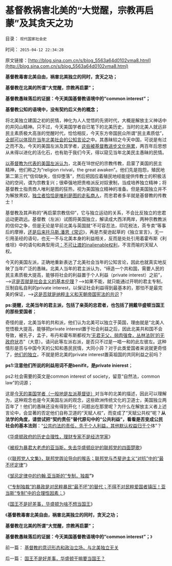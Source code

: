 # 基督教祸害北美的“大觉醒，宗教再启蒙”及其贪天之功

目录： `现代国家社会史` 

时间： `2015-04-12 22:34:28` 

原文链接：[http://blog.sina.com.cn/s/blog_5563a64d0102vma8.html](http://blog.sina.com.cn/s/blog_5563a64d0102vma8.html)

**基督教毒害北美自由，祸害北美独立的同时，贪天之功；**

**基督教在北美的所谓“大觉醒，宗教再启蒙”；**

**基督教愚昧落后的证据：今天美国基督教语境中的“common interest”；**

**基督教公知的语境中，没有契约后义务的概念；**

将北美独立建国之初的民情，神化为人人觉悟的先贤时代，大概是解放主义神话中的井冈山精神。只不过，今天美国学者自已笔下的北美历史，当时的北美人就远非民主素质极大高涨的觉醒时代，恰恰相反，今天东方帝国民众所谓“民主素质低”，[全部可以体现在当年北美社会的公知言论之](../../../2014/4/25/美国左派的《民主和市场》与中国公知的共识.md)中。其愚昧较之今天中国，可说是有过之而不及。今天的美国左派及其学者，[这些被基督教进步文化拖累](../../../2015/3/3/美国左派简史，美国基督教和马克思主义等进步分子；.md)，两百年后思想从未得以进化的活化石，也有助于我们今天，得以窥见当年北美民主愚昧的民情。

[以基督教为代表的美国左派认为](../../../2014/10/24/美国左派的语境和中国公知的异同，新自由主义者.md)，北美在18世纪的宗教传教，启蒙了美国的民主精神，他们称之为“religion
rivival，the great
awaken”。他们先是抱怨，殖民地第二第三代“信仰缺失，信仰堕落”，然后把因应着殖民地经能提供传教士的积极活动的空间，谓为宗教复兴；很牵强地把贵格派反对奴隶制，当成培养独立精神；将基督教士指责商人唯利是图的狂热，视为美国独立精神的准备。但是美国独立并不为解放黑奴，[独立者恰恰是唯利是图的走私商人](../../../2014/5/6/英国反走私战争，北美的黑社会走私，爱国者及独立战争.md)，而忠君者多半就是基督教的传教士！

基督教及其声称的“再启蒙宗教信仰”，它与独立运动的关系，不会比反独立的忠君运动更疏远。基督教（左派）试图将美国独立，解读成大西洋两岸，两种宗教教派的信仰之争，但是无论是早前北美与英国就“不可容忍法，印花税法，茶专卖”等事后的摩擦，[还是后来托马斯.潘恩《常识](../../../2015/3/31/北美13州的《邦联宪法》和潘恩的《政治常识》.md)》，再是杰斐逊起草的《独立宣言》，无一引用圣经的语句，也无一不与北美本身的利益相关，反而是处处引用着霍布斯《利维坦》中的语句和典型用词[：不可让渡的inalienable权利](../../../2013/8/19/什么是inalienable不可让渡的权力？《利维坦》中的《国际歌》.md)，不言而喻的天赋人权。

今天的美国左派，正确地重新表达了北美社会当年的公知言论，因此也就真实地反映了当年广泛的愚昧。北美人当年的君主派认为，“缔造一个共和国，需要人民的民主素质极大提高，能够将社会的利益置于个人利益（private
interest）之前”，——>这[是否就是社会主义的基本伦理](../../../2015/1/21/社会进化论，反思基督教和马克思主义的反人类信仰；.md)？——>如果不能，就只能通过开明的君主专制，压制自私自利的private
interest，以保证社会利益得到最基本的，那怕不是最完美的保证，——>[这是否就是纳粹主义和天朝帝国宪法的共识](http://darthvad.blog.sohu.com/302425964.html)？

**ps:提醒，北美当年的君主派，包括了亲英的忠君者，也包括了拥戴华盛顿当国王的那些爱国者**；

奇怪的是，北美当年的共和派，他们认为北美可以独立于英国，理由就是“北美人觉悟极大提高，能够把private
interest置于社会利益之后，因此北美共和国不会导致，被孔子，孟子，布丹和霍布斯都视为[‘无君无父，弱肉强食，丛林法则’的无政府状](../../../2014/5/29/“国家为什么不管”的合理性和传统的概念模糊.md)态”（大意）。请问此等左派右派，是否只不过是一唱一和的此左彼左。这种情形是否与中国今天的公知和愚民民情，大同小异？对于此类爱国者来说就更奇怪了，[他们的独立](../../../2011/5/8/北美独立战争英国真的万恶不赦吗？.md)，不就是把北美的private
interest置英祖国的共同利益之前吗？

**ps1:注意他们所说的利益用词不是benifit，是private inierest**；

ps2:社会需要的英文是common interest of society，留意“自然法，common
law”的词源；

这是[今天的美国学者（一般地是左派基督徒）](../../../2014/10/18/美国社会的价值观，对西方左派运动的围堵和阻吓.md)对当年的北美的描述，因此可以理解为，这种观念也是今天美国左派的观念，这些欧洲传统文化的卫道士，美国独立两百年了！他们的愚昧还没有得到开化！问题出在那里呢？为什么在解放主义者上述言论中，会显著的否定他们自称卫道的“天赋人权”，而变成了“天赋公共权”呢？**从法学的角度，请尝试把“契约责任”替代原句中的“公共利益”，看看是否变成公民社会的基本法则**：“[公共约法的责任，先于个人利益，其他默认权益归于个](../../../2015/3/6/关键性的“人权断言：默认权益归于个体”.md)体”？

《[华盛顿政府的历史合理性，理财专家不是经济学家](../../../2015/4/5/华盛顿政府的历史合理性，汉密尔顿不是经济学家；.md)》

《[被视为暴君大老虎的亚当斯，失去华盛顿庇护的联邦党的四面楚歌](../../../2015/4/6/被视为暴君大老虎的亚当斯，失去华盛顿庇护的联邦党的四面楚歌；.md)》

《《[联邦党人文集》，联邦党舆论导向的喉舌；联邦党与杰斐逊主义“对抗”中的“最不坏定律](../../../2015/4/11/《联邦党人文集》，美国的联邦党，联邦主义.md)”》

《[邹忌定律中的约翰.亚当斯的“专制，独裁](../../../2015/4/9/邹忌定律中的约翰.亚当斯的“专制，独裁”.md)**”**》

《[“专制独裁”的暴政是对民粹暴民“最不坏”的替代；不得不对民粹爱国者镇压！亚当斯“专制”中的合理性因素；](../../../2015/4/11/专制独裁的暴政,是对民粹暴民“最不坏”的替代；.md)》

《[国王不是好差事，华盛顿为啥不想当国王](../../../2015/4/11/国王不是好差事，华盛顿干嘛要当国王？.md)》

《**基督教毒害北美自由，祸害北美独立的同时，贪天之功；**

**基督教在北美的所谓“大觉醒，宗教再启蒙”；**

**基督教愚昧落后的证据：今天美国基督教语境中的“common interest”；**》

前一篇： [基督教的意识形态和政治立场，与北美独立无关](../../../2015/4/13/基督教的意识形态和政治立场，与北美独立无关.md)

后一篇： [国王不是好差事，华盛顿干嘛要当国王？](../../../2015/4/11/国王不是好差事，华盛顿干嘛要当国王？.md)

